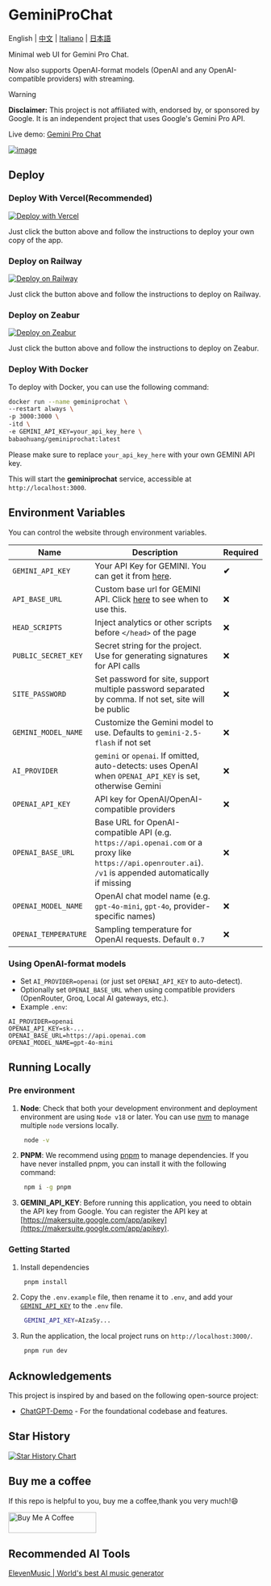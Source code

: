 # GeminiProChat

English | [中文](README_cn.md) | [Italiano](README_it.md) | [日本語](README_jp.md)

Minimal web UI for Gemini Pro Chat.

Now also supports OpenAI-format models (OpenAI and any OpenAI-compatible providers) with streaming.

> [!WARNING]
> **Disclaimer:** This project is not affiliated with, endorsed by, or sponsored by Google. It is an independent project that uses Google's Gemini Pro API.

Live demo: [Gemini Pro Chat](https://gprochat.orzllc.com)

[![image](https://github.com/babaohuang/GeminiProChat/assets/559171/d02fd440-401a-410d-a112-4b10935624c6)](https://www.geminiprochat.com)

## Deploy

### Deploy With Vercel(Recommended)

[![Deploy with Vercel](https://vercel.com/button)](https://vercel.com/new/clone?repository-url=https://github.com/babaohuang/GeminiProChat&env=GEMINI_API_KEY&envDescription=Google%20API%20Key%20for%20GeminiProChat&envLink=https://makersuite.google.com/app/apikey&project-name=gemini-pro-chat&repository-name=gemini-pro-chat&demo-title=Gemini%20Pro%20Chat&demo-description=Minimal%20web%20UI%20for%20Gemini%20Pro.&demo-url=https%3A%2F%2Fgeminiprochat.com&demo-image=https%3A%2F%2Fgeminiprochat.com%2Ficon.svg)

Just click the button above and follow the instructions to deploy your own copy of the app.


### Deploy on Railway

[![Deploy on Railway](https://railway.app/button.svg)](https://railway.app/template/v9QL5u?referralCode=tSzmIe)

Just click the button above and follow the instructions to deploy on Railway.

### Deploy on Zeabur

[![Deploy on Zeabur](https://zeabur.com/button.svg)](https://zeabur.com/templates/1103PJ)

Just click the button above and follow the instructions to deploy on Zeabur.

### Deploy With Docker

To deploy with Docker, you can use the following command:

```bash
docker run --name geminiprochat \
--restart always \
-p 3000:3000 \
-itd \
-e GEMINI_API_KEY=your_api_key_here \
babaohuang/geminiprochat:latest
```
Please make sure to replace `your_api_key_here` with your own GEMINI API key.

This will start the **geminiprochat** service, accessible at `http://localhost:3000`. 

## Environment Variables

You can control the website through environment variables.

| Name | Description | Required |
| --- | --- | --- |
| `GEMINI_API_KEY` | Your API Key for GEMINI. You can get it from [here](https://makersuite.google.com/app/apikey).| **✔** |
| `API_BASE_URL` | Custom base url for GEMINI API. Click [here](https://github.com/babaohuang/GeminiProChat?tab=readme-ov-file#solution-for-user-location-is-not-supported-for-the-api-use) to see when to use this. | ❌ |
| `HEAD_SCRIPTS` | Inject analytics or other scripts before `</head>` of the page | ❌ |
| `PUBLIC_SECRET_KEY` | Secret string for the project. Use for generating signatures for API calls | ❌ |
| `SITE_PASSWORD` | Set password for site, support multiple password separated by comma. If not set, site will be public | ❌ |
| `GEMINI_MODEL_NAME` | Customize the Gemini model to use. Defaults to `gemini-2.5-flash` if not set | ❌ |
| `AI_PROVIDER` | `gemini` or `openai`. If omitted, auto-detects: uses OpenAI when `OPENAI_API_KEY` is set, otherwise Gemini | ❌ |
| `OPENAI_API_KEY` | API key for OpenAI/OpenAI-compatible providers | ❌ |
| `OPENAI_BASE_URL` | Base URL for OpenAI-compatible API (e.g. `https://api.openai.com` or a proxy like `https://api.openrouter.ai`). `/v1` is appended automatically if missing | ❌ |
| `OPENAI_MODEL_NAME` | OpenAI chat model name (e.g. `gpt-4o-mini`, `gpt-4o`, provider-specific names) | ❌ |
| `OPENAI_TEMPERATURE` | Sampling temperature for OpenAI requests. Default `0.7` | ❌ |

### Using OpenAI-format models

- Set `AI_PROVIDER=openai` (or just set `OPENAI_API_KEY` to auto-detect).
- Optionally set `OPENAI_BASE_URL` when using compatible providers (OpenRouter, Groq, Local AI gateways, etc.).
- Example `.env`:

```
AI_PROVIDER=openai
OPENAI_API_KEY=sk-...
OPENAI_BASE_URL=https://api.openai.com
OPENAI_MODEL_NAME=gpt-4o-mini
```

## Running Locally

### Pre environment
1. **Node**: Check that both your development environment and deployment environment are using `Node v18` or later. You can use [nvm](https://github.com/nvm-sh/nvm) to manage multiple `node` versions locally.

   ```bash
    node -v
   ```

2. **PNPM**: We recommend using [pnpm](https://pnpm.io/) to manage dependencies. If you have never installed pnpm, you can install it with the following command:

   ```bash
    npm i -g pnpm
   ```

3. **GEMINI_API_KEY**: Before running this application, you need to obtain the API key from Google. You can register the API key at [https://makersuite.google.com/app/apikey](https://makersuite.google.com/app/apikey).

### Getting Started

1. Install dependencies

   ```bash
    pnpm install
   ```

2. Copy the `.env.example` file, then rename it to `.env`, and add your [`GEMINI_API_KEY`](https://makersuite.google.com/app/apikey) to the `.env` file.

   ```bash
    GEMINI_API_KEY=AIzaSy...
   ```

3. Run the application, the local project runs on `http://localhost:3000/`.

   ```bash
    pnpm run dev
   ```

## Acknowledgements

This project is inspired by and based on the following open-source project:

- [ChatGPT-Demo](https://github.com/anse-app/chatgpt-demo) - For the foundational codebase and features.

## Star History

[![Star History Chart](https://api.star-history.com/svg?repos=babaohuang/geminiprochat&type=Timeline)](https://star-history.com/#babaohuang/geminiprochat&Timeline)

## Buy me a coffee

If this repo is helpful to you, buy me a coffee,thank you very much!😄

<a href="https://www.buymeacoffee.com/babaohuang" target="_blank"><img src="https://cdn.buymeacoffee.com/buttons/default-orange.png" alt="Buy Me A Coffee" height="41" width="174"></a>

## Recommended AI Tools


[ElevenMusic | World's best AI music generator](https://elevenmusic.ai?utm_source=geminiprochatgithub)
